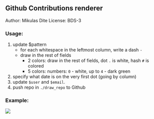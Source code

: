 ## Github Contributions renderer

Author: Mikulas Dite
License: BDS-3

### Usage:
 
1. update $pattern
    * for each whitespace in the leftmost column, write a dash `-`
    * draw in the rest of fields
        * 2 colors: draw in the rest of fields, dot `.` is white, hash `#` is colored
        * 5 colors: numbers: `0` - white, up to `4` - dark green
2. specify what date is on the very first dot (going by column)
3. update `$user` and `$email`.
4. push repo in `./draw_repo` to Github


### Example:
<img src="http://i44.tinypic.com/e8smki.png">

